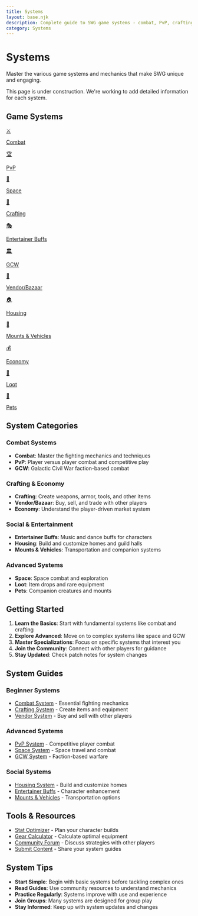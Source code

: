 ```yaml
---
title: Systems
layout: base.njk
description: Complete guide to SWG game systems - combat, PvP, crafting, space, and more
category: Systems
---
```


# Systems

Master the various game systems and mechanics that make SWG unique and engaging.

<div class="construction-notice">
This page is under construction. We're working to add detailed information for each system.
</div>

## Game Systems

<div class="grid grid-cols-2 md:grid-cols-3 lg:grid-cols-4 gap-4">
  <a href="/database/systems/combat/" class="card">
    <div class="card-icon">⚔️</div>
    <p>Combat</p>
  </a>
  <a href="/database/systems/pvp/" class="card">
    <div class="card-icon">🏆</div>
    <p>PvP</p>
  </a>
  <a href="/database/systems/space/" class="card">
    <div class="card-icon">🚀</div>
    <p>Space</p>
  </a>
  <a href="/database/systems/crafting/" class="card">
    <div class="card-icon">🔨</div>
    <p>Crafting</p>
  </a>
  <a href="/database/systems/entertainer/" class="card">
    <div class="card-icon">🎭</div>
    <p>Entertainer Buffs</p>
  </a>
  <a href="/database/systems/gcw/" class="card">
    <div class="card-icon">🏛️</div>
    <p>GCW</p>
  </a>
  <a href="/database/systems/vendor/" class="card">
    <div class="card-icon">🏪</div>
    <p>Vendor/Bazaar</p>
  </a>
  <a href="/database/systems/housing/" class="card">
    <div class="card-icon">🏠</div>
    <p>Housing</p>
  </a>
  <a href="/database/systems/mounts/" class="card">
    <div class="card-icon">🐾</div>
    <p>Mounts & Vehicles</p>
  </a>
  <a href="/database/systems/economy/" class="card">
    <div class="card-icon">💰</div>
    <p>Economy</p>
  </a>
  <a href="/database/systems/loot/" class="card">
    <div class="card-icon">💎</div>
    <p>Loot</p>
  </a>
  <a href="/database/systems/pets/" class="card">
    <div class="card-icon">🐾</div>
    <p>Pets</p>
  </a>
</div>

## System Categories

### Combat Systems
- **Combat**: Master the fighting mechanics and techniques
- **PvP**: Player versus player combat and competitive play
- **GCW**: Galactic Civil War faction-based combat

### Crafting & Economy
- **Crafting**: Create weapons, armor, tools, and other items
- **Vendor/Bazaar**: Buy, sell, and trade with other players
- **Economy**: Understand the player-driven market system

### Social & Entertainment
- **Entertainer Buffs**: Music and dance buffs for characters
- **Housing**: Build and customize homes and guild halls
- **Mounts & Vehicles**: Transportation and companion systems

### Advanced Systems
- **Space**: Space combat and exploration
- **Loot**: Item drops and rare equipment
- **Pets**: Companion creatures and mounts

## Getting Started

1. **Learn the Basics**: Start with fundamental systems like combat and crafting
2. **Explore Advanced**: Move on to complex systems like space and GCW
3. **Master Specializations**: Focus on specific systems that interest you
4. **Join the Community**: Connect with other players for guidance
5. **Stay Updated**: Check patch notes for system changes

## System Guides

### Beginner Systems
- [Combat System](/database/systems/combat/) - Essential fighting mechanics
- [Crafting System](/database/systems/crafting/) - Create items and equipment
- [Vendor System](/database/systems/vendor/) - Buy and sell with other players

### Advanced Systems
- [PvP System](/database/systems/pvp/) - Competitive player combat
- [Space System](/database/systems/space/) - Space travel and combat
- [GCW System](/database/systems/gcw/) - Faction-based warfare

### Social Systems
- [Housing System](/database/systems/housing/) - Build and customize homes
- [Entertainer Buffs](/database/systems/entertainer/) - Character enhancement
- [Mounts & Vehicles](/database/systems/mounts/) - Transportation options

## Tools & Resources

- [Stat Optimizer](/pages/stat-optimizer/) - Plan your character builds
- [Gear Calculator](/tools/gear-calculator/) - Calculate optimal equipment
- [Community Forum](/pages/forum/) - Discuss strategies with other players
- [Submit Content](/pages/submit-content/) - Share your system guides

## System Tips

- **Start Simple**: Begin with basic systems before tackling complex ones
- **Read Guides**: Use community resources to understand mechanics
- **Practice Regularly**: Systems improve with use and experience
- **Join Groups**: Many systems are designed for group play
- **Stay Informed**: Keep up with system updates and changes 